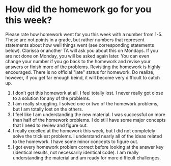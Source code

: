 # How did the homework go for you this week?

Please rate how homework went for you this week with a number from 1-5. These are not points in a grade, but rather numbers that represent statements about how well things went (see corresponding statements below). Clarissa or another TA will ask you about this on Mondays. If you are not done on Monday, you will be asked again later. You can even change your number if you go back to the homework and revise your answers or finish more of the problems. Revisiting the homework is highly encouraged. There is no official "late" status for homework. Do realize, however, if you get far enough beind, it will become very difficult to catch up. 

1. I don't get this homework at all. I feel totally lost. I never really got close to a solution for any of the problems. 
2. I am really struggling. I solved one or two of the homework problems, but I am totally lost on the others. 
3. I feel like I am understanding the new material. I was successful on more than half of the homework problems. I do still have some major concepts that I need to review and figure out. 
4. I really excelled at the homework this week, but I did not completely solve the trickiest problems. I understand nearly all of the ideas related to the homework. I have some minor concepts to figure out. 
5. I got every homework problem correct before looking at the answer key (identical results, not necessarily identical code). I am really understanding the material and am ready for more difficult challenges.
